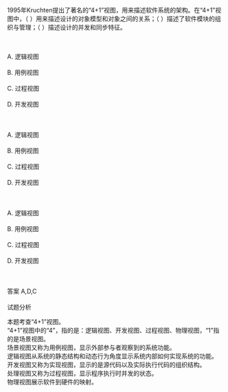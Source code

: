 <div class="detail lh2"><p>1995年Kruchten提出了著名的“4+1”视图，用来描述软件系统的架构。在“4+1”视图中，（ ）用来描述设计的对象模型和对象之间的关系；（ ）描述了软件模块的组织与管理；（ ）描述设计的并发和同步特征。</p><br/><br/>A. 逻辑视图<br/><br/>B. 用例视图<br/><br/>C. 过程视图<br/><br/>D. 开发视图<br/><br/><br/><br/>A. 逻辑视图<br/><br/>B. 用例视图<br/><br/>C. 过程视图<br/><br/>D. 开发视图<br/><br/><br/><br/>A. 逻辑视图<br/><br/>B. 用例视图<br/><br/>C. 过程视图<br/><br/>D. 开发视图<br/><br/><br/><br/>答案 A,D,C<br/><br/>试题分析<br/><p></p><p>本题考查“4+1”视图。<br/>“4+1”视图中的“4”，指的是：逻辑视图、开发视图、过程视图、物理视图，“1”指的是场景视图。<br/>场景视图又称为用例视图，显示外部参与者观察到的系统功能。<br/>逻辑视图从系统的静态结构和动态行为角度显示系统内部如何实现系统的功能。<br/>开发视图又称为实现视图，显示的是源代码以及实际执行代码的组织结构。<br/>处理视图又称为过程视图，显示程序执行时并发的状态。 <br/>物理视图展示软件到硬件的映射。<br/></p></div>